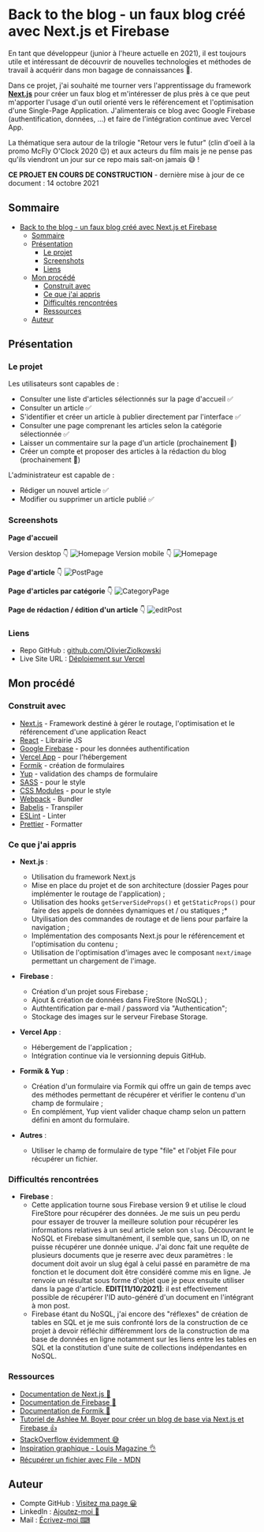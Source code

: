 # Back to the blog - un faux blog créé avec Next.js et Firebase

En tant que développeur (junior à l'heure actuelle en 2021), il est toujours utile et intéressant de découvrir de nouvelles technologies et méthodes de travail à acquérir dans mon bagage de connaissances 💼.

Dans ce projet, j'ai souhaité me tourner vers l'apprentissage du framework **[Next.js](https://nextjs.org/)** pour créer un faux blog et m'intéresser de plus près à ce que peut m'apporter l'usage d'un outil orienté vers le référencement et l'optimisation d'une Single-Page Application. J'alimenterais ce blog avec Google Firebase (authentification, données, ...) et faire de l'intégration continue avec Vercel App.

La thématique sera autour de la trilogie "Retour vers le futur" (clin d'oeil à la promo McFly O'Clock 2020 😉) et aux acteurs du film mais je ne pense pas qu'ils viendront un jour sur ce repo mais sait-on jamais 😅 !

**CE PROJET EN COURS DE CONSTRUCTION** - dernière mise à jour de ce document : 14 octobre 2021

## Sommaire

- [Back to the blog - un faux blog créé avec Next.js et Firebase](#back-to-the-blog---un-faux-blog-créé-avec-nextjs-et-firebase)
  - [Sommaire](#sommaire)
  - [Présentation](#présentation)
    - [Le projet](#le-projet)
    - [Screenshots](#screenshots)
    - [Liens](#liens)
  - [Mon procédé](#mon-procédé)
    - [Construit avec](#construit-avec)
    - [Ce que j'ai appris](#ce-que-jai-appris)
    - [Difficultés rencontrées](#difficultés-rencontrées)
    - [Ressources](#ressources)
  - [Auteur](#auteur)

## Présentation

### Le projet

Les utilisateurs sont capables de :

-   Consulter une liste d'articles sélectionnés sur la page d'accueil ✅
-   Consulter un article ✅
-   S'identifier et créer un article à publier directement par l'interface ✅
-   Consulter une page comprenant les articles selon la catégorie sélectionnée ✅
-   Laisser un commentaire sur la page d'un article (prochainement 🤙)
-   Créer un compte et proposer des articles à la rédaction du blog (prochainement 🤙)

L'administrateur est capable de :
- Rédiger un nouvel article ✅
- Modifier ou supprimer un article publié ✅

### Screenshots

**Page d'accueil**

Version desktop 👇
![Homepage](./docs/screenshots/BTTB__Homepage--desktop.jpg)
Version mobile 👇
![Homepage](./docs/screenshots/BTTB__Homepage--mobile.jpg)

**Page d'article** 👇
![PostPage](docs/screenshots/BTTB__Postpage--desktop.jpg)

**Page d'articles par catégorie** 👇
![CategoryPage](docs/screenshots/BTTB__CategoryPage--mobile.jpg)

**Page de rédaction / édition d'un article** 👇
![editPost](docs/screenshots/BTTB__EditPost--desktop.jpg)

### Liens

-   Repo GitHub : [github.com/OlivierZiolkowski](https://github.com/OlivierZiolkowski/back-to-the-blog)
-   Live Site URL : [Déploiement sur Vercel](https://back-to-the-blog.vercel.app/)

## Mon procédé

### Construit avec

-   [Next.js](https://nextjs.org/) - Framework destiné à gérer le routage, l'optimisation et le référencement d'une application React
-   [React](https://reactjs.org/) - Librairie JS
-   [Google Firebase](https://restcountries.eu/) - pour les données authentification
-   [Vercel App](https://vercel.com) - pour l'hébergement
-   [Formik](https://formik.org/) - création de formulaires
-   [Yup](https://github.com/jquense/yup) - validation des champs de formulaire
-   [SASS](https://sass-lang.com/) - pour le style
-   [CSS Modules](https://github.com/css-modules/css-modules) - pour le style
-   [Webpack](https://webpack.js.org/) - Bundler
-   [Babeljs](https://babeljs.io/) - Transpiler
-   [ESLint](https://eslint.org/) - Linter
-   [Prettier](https://prettier.io/) - Formatter

### Ce que j'ai appris

 - **Next.js** :
   - Utilisation du framework Next.js
   - Mise en place du projet et de son architecture (dossier Pages pour implémenter le routage de l'application) ;
   - Utilisation des hooks `getServerSideProps()` et `getStaticProps()` pour faire des appels de données dynamiques et / ou statiques ;*
   - Utyilisation des commandes de routage et de liens pour parfaire la navigation ;
   - Implémentation des composants Next.js pour le référencement et l'optimisation du contenu ;
   - Utilisation de l'optimisation d'images avec le composant `next/image` permettant un chargement de l'image.

- **Firebase** :
  - Création d'un projet sous Firebase ;
  - Ajout & création de données dans FireStore (NoSQL) ;
  - Authtentification par e-mail / password via "Authentication";
  - Stockage des images sur le serveur Firebase Storage.

- **Vercel App** :
  - Hébergement de l'application ;
  - Intégration continue via le versionning depuis GitHub.

- **Formik & Yup** :
  - Création d'un formulaire via Formik qui offre un gain de temps avec des méthodes permettant de récupérer et vérifier le contenu d'un champ de formulaire ;
  - En complément, Yup vient valider chaque champ selon un pattern défini en amont du formulaire.

- **Autres** :
  - Utiliser le champ de formulaire de type "file" et l'objet File pour récupérer un fichier.

### Difficultés rencontrées

- **Firebase** :
  - Cette application tourne sous Firebase version 9 et utilise le cloud FireStore pour récupérer des données. Je me suis un peu perdu pour essayer de trouver la meilleure solution pour récupérer les informations relatives à un seul article selon son `slug`. Découvrant le NoSQL et Firebase simultanément, il semble que, sans un ID, on ne puisse récupérer une donnée unique. J'ai donc fait une requête de plusieurs documents que je reserre avec deux paramètres : le document doit avoir un slug égal à celui passé en paramètre de ma fonction et le document doit être considéré comme mis en ligne. Je renvoie un résultat sous forme d'objet que je peux ensuite utiliser dans la page d'article. **EDIT[11/10/2021]**: il est effectivement possible de récupérer l'ID auto-généré d'un document en l'intégrant à mon post.
  - Firebase étant du NoSQL, j'ai encore des "réflexes" de création de tables en SQL et je me suis confronté lors de la construction de ce projet à devoir réfléchir différemment lors de la construction de ma base de données en ligne notamment sur les liens entre les tables en SQL et la constitution d'une suite de collections indépendantes en NoSQL.

### Ressources

-   [Documentation de Next.js 📕](https://nextjs.org/docs/getting-started)
-   [Documentation de Firebase 📗](https://firebase.google.com/docs)
-   [Documentation de Formik 📘](https://formik.org/docs/overview)
-   [Tutoriel de Ashlee M. Boyer pour créer un blog de base via Next.js et Firebase 👍](https://ashleemboyer.com/series/nextjs-firebase-blog)
-   [StackOverflow évidemment 😅](https://stackoverflow.com/)
-   [Inspiration graphique - Louis Magazine 👌](https://www.louismagazine.com/)
-   [Récupérer un fichier avec File - MDN](https://developer.mozilla.org/fr/docs/Web/API/File)

## Auteur

-   Compte GitHub : [Visitez ma page 😀](https://github.com/OlivierZiolkowski)
-   LinkedIn : [Ajoutez-moi 🤙](https://www.linkedin.com/in/olivier-ziolkowski/)
-   Mail : [Écrivez-moi ⌨](mailto:olivier.ziolkowski@gmail.com)
